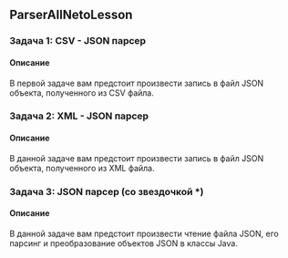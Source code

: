 ## ParserAllNetoLesson

### Задача 1: CSV - JSON парсер
#### Описание
В первой задаче вам предстоит произвести запись в файл JSON объекта, полученного из CSV файла.

### Задача 2: XML - JSON парсер
#### Описание
В данной задаче вам предстоит произвести запись в файл JSON объекта, полученного из XML файла.

### Задача 3: JSON парсер (со звездочкой *)
#### Описание
В данной задаче вам предстоит произвести чтение файла JSON, его парсинг и преобразование объектов JSON в классы Java.
